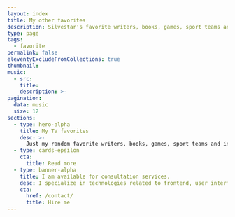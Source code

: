 ```yaml
---
layout: index
title: My other favorites
description: Silvestar's favorite writers, books, games, sport teams and individuals, and more.
type: page
tags:
  - favorite
permalink: false
eleventyExcludeFromCollections: true
thumbnail:
music:
  - src:
    title:
    description: >-
pagination:
  data: music
  size: 12
sections:
  - type: hero-alpha
    title: My TV favorites
    desc: >-
      Just my random favorite writers, books, games, sport teams and individuals, and other.
  - type: cards-epsilon
    cta:
      title: Read more
  - type: banner-alpha
    title: I am available for consultation services.
    desc: I specialize in technologies related to frontend, user interface, and website development.
    cta:
      href: /contact/
      title: Hire me
---
```

